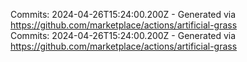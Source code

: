 Commits: 2024-04-26T15:24:00.200Z - Generated via https://github.com/marketplace/actions/artificial-grass
<br>
Commits: 2024-04-26T15:24:00.200Z - Generated via https://github.com/marketplace/actions/artificial-grass
<br>
